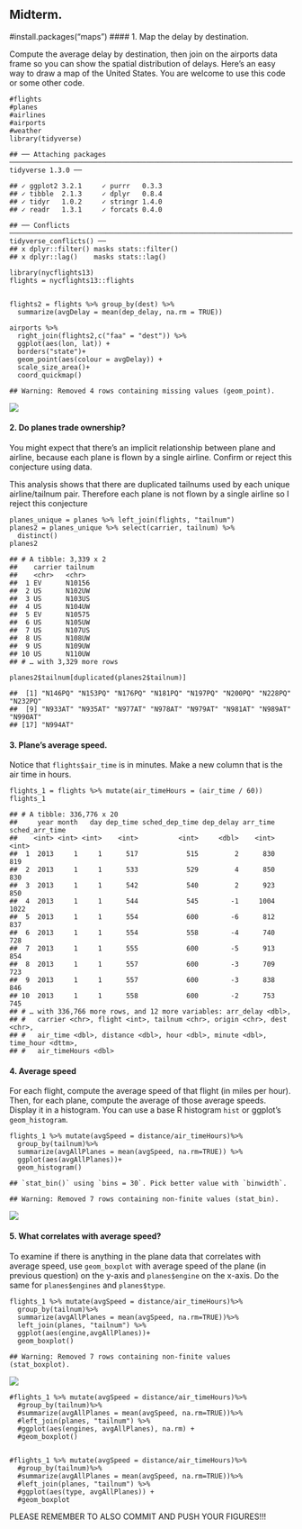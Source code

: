 Midterm.
--------

\#install.packages(“maps”) \#\#\#\# 1. Map the delay by destination.

Compute the average delay by destination, then join on the airports data
frame so you can show the spatial distribution of delays. Here’s an easy
way to draw a map of the United States. You are welcome to use this code
or some other code.

    #flights
    #planes
    #airlines
    #airports
    #weather
    library(tidyverse)

    ## ── Attaching packages ──────────────────────────────────────────────────────────────────────────────────────────────────────────────────────────────── tidyverse 1.3.0 ──

    ## ✓ ggplot2 3.2.1     ✓ purrr   0.3.3
    ## ✓ tibble  2.1.3     ✓ dplyr   0.8.4
    ## ✓ tidyr   1.0.2     ✓ stringr 1.4.0
    ## ✓ readr   1.3.1     ✓ forcats 0.4.0

    ## ── Conflicts ─────────────────────────────────────────────────────────────────────────────────────────────────────────────────────────────────── tidyverse_conflicts() ──
    ## x dplyr::filter() masks stats::filter()
    ## x dplyr::lag()    masks stats::lag()

    library(nycflights13)
    flights = nycflights13::flights


    flights2 = flights %>% group_by(dest) %>%
      summarize(avgDelay = mean(dep_delay, na.rm = TRUE)) 

    airports %>%
      right_join(flights2,c("faa" = "dest")) %>%
      ggplot(aes(lon, lat)) +
      borders("state")+ 
      geom_point(aes(colour = avgDelay)) +
      scale_size_area()+
      coord_quickmap()

    ## Warning: Removed 4 rows containing missing values (geom_point).

![](README_files/figure-markdown_strict/unnamed-chunk-1-1.png)

#### 2. Do planes trade ownership?

You might expect that there’s an implicit relationship between plane and
airline, because each plane is flown by a single airline. Confirm or
reject this conjecture using data.

This analysis shows that there are duplicated tailnums used by each
unique airline/tailnum pair. Therefore each plane is not flown by a
single airline so I reject this conjecture

    planes_unique = planes %>% left_join(flights, "tailnum")
    planes2 = planes_unique %>% select(carrier, tailnum) %>%
      distinct()
    planes2

    ## # A tibble: 3,339 x 2
    ##    carrier tailnum
    ##    <chr>   <chr>  
    ##  1 EV      N10156 
    ##  2 US      N102UW 
    ##  3 US      N103US 
    ##  4 US      N104UW 
    ##  5 EV      N10575 
    ##  6 US      N105UW 
    ##  7 US      N107US 
    ##  8 US      N108UW 
    ##  9 US      N109UW 
    ## 10 US      N110UW 
    ## # … with 3,329 more rows

    planes2$tailnum[duplicated(planes2$tailnum)]

    ##  [1] "N146PQ" "N153PQ" "N176PQ" "N181PQ" "N197PQ" "N200PQ" "N228PQ" "N232PQ"
    ##  [9] "N933AT" "N935AT" "N977AT" "N978AT" "N979AT" "N981AT" "N989AT" "N990AT"
    ## [17] "N994AT"

#### 3. Plane’s average speed.

Notice that `flights$air_time` is in minutes. Make a new column that is
the air time in hours.

    flights_1 = flights %>% mutate(air_timeHours = (air_time / 60))
    flights_1

    ## # A tibble: 336,776 x 20
    ##     year month   day dep_time sched_dep_time dep_delay arr_time sched_arr_time
    ##    <int> <int> <int>    <int>          <int>     <dbl>    <int>          <int>
    ##  1  2013     1     1      517            515         2      830            819
    ##  2  2013     1     1      533            529         4      850            830
    ##  3  2013     1     1      542            540         2      923            850
    ##  4  2013     1     1      544            545        -1     1004           1022
    ##  5  2013     1     1      554            600        -6      812            837
    ##  6  2013     1     1      554            558        -4      740            728
    ##  7  2013     1     1      555            600        -5      913            854
    ##  8  2013     1     1      557            600        -3      709            723
    ##  9  2013     1     1      557            600        -3      838            846
    ## 10  2013     1     1      558            600        -2      753            745
    ## # … with 336,766 more rows, and 12 more variables: arr_delay <dbl>,
    ## #   carrier <chr>, flight <int>, tailnum <chr>, origin <chr>, dest <chr>,
    ## #   air_time <dbl>, distance <dbl>, hour <dbl>, minute <dbl>, time_hour <dttm>,
    ## #   air_timeHours <dbl>

#### 4. Average speed

For each flight, compute the average speed of that flight (in miles per
hour). Then, for each plane, compute the average of those average
speeds. Display it in a histogram. You can use a base R histogram `hist`
or ggplot’s `geom_histogram`.

    flights_1 %>% mutate(avgSpeed = distance/air_timeHours)%>%
      group_by(tailnum)%>%
      summarize(avgAllPlanes = mean(avgSpeed, na.rm=TRUE)) %>%
      ggplot(aes(avgAllPlanes))+
      geom_histogram()

    ## `stat_bin()` using `bins = 30`. Pick better value with `binwidth`.

    ## Warning: Removed 7 rows containing non-finite values (stat_bin).

![](README_files/figure-markdown_strict/unnamed-chunk-4-1.png)

#### 5. What correlates with average speed?

To examine if there is anything in the plane data that correlates with
average speed, use `geom_boxplot` with average speed of the plane (in
previous question) on the y-axis and `planes$engine` on the x-axis. Do
the same for `planes$engines` and `planes$type`.

    flights_1 %>% mutate(avgSpeed = distance/air_timeHours)%>%
      group_by(tailnum)%>%
      summarize(avgAllPlanes = mean(avgSpeed, na.rm=TRUE))%>%
      left_join(planes, "tailnum") %>%
      ggplot(aes(engine,avgAllPlanes))+
      geom_boxplot()

    ## Warning: Removed 7 rows containing non-finite values (stat_boxplot).

![](README_files/figure-markdown_strict/unnamed-chunk-5-1.png)

    #flights_1 %>% mutate(avgSpeed = distance/air_timeHours)%>%
      #group_by(tailnum)%>%
      #summarize(avgAllPlanes = mean(avgSpeed, na.rm=TRUE))%>%
      #left_join(planes, "tailnum") %>%
      #ggplot(aes(engines, avgAllPlanes), na.rm) +
      #geom_boxplot()


    #flights_1 %>% mutate(avgSpeed = distance/air_timeHours)%>%
      #group_by(tailnum)%>%
      #summarize(avgAllPlanes = mean(avgSpeed, na.rm=TRUE))%>%
      #left_join(planes, "tailnum") %>%
      #ggplot(aes(type, avgAllPlanes)) +
      #geom_boxplot

PLEASE REMEMBER TO ALSO COMMIT AND PUSH YOUR FIGURES!!!
